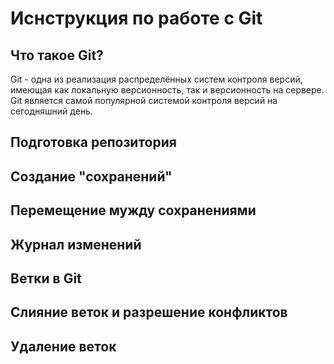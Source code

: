 # Иснструкция по работе с Git

## Что такое Git?

Git - одна из реализация распределённых систем контроля версий, имеющая как локальную версионность, так и версионность на сервере. Git является самой популярной системой контроля версий на сегодняшний день.

## Подготовка репозитория

## Создание "сохранений"

## Перемещение мужду сохранениями

## Журнал изменений

## Ветки в Git

## Слияние веток и разрешение конфликтов

## Удаление веток